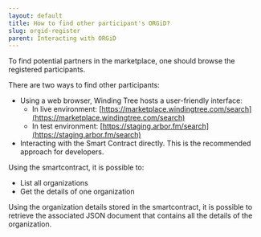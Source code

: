 ```yaml
---
layout: default
title: How to find other participant's ORGiD?
slug: orgid-register
parent: Interacting with ORGiD
---
```


To find potential partners in the marketplace, one should browse the registered participants.

There are two ways to find other participants:

* Using a web browser, Winding Tree hosts a user-friendly interface:
  * In live environment: [https://marketplace.windingtree.com/search](https://marketplace.windingtree.com/search)
  * In test environment: [https://staging.arbor.fm/search](https://staging.arbor.fm/search)
* Interacting with the Smart Contract directly. This is the recommended approach for developers.

Using the smartcontract, it is possible to:

* List all organizations
* Get the details of one organization

Using the organization details stored in the smartcontract, it is possible to retrieve the associated JSON document that contains all the details of the organization.
